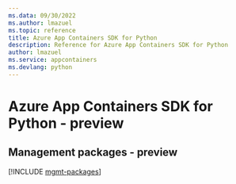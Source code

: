 ```yaml
---
ms.data: 09/30/2022
ms.author: lmazuel
ms.topic: reference
title: Azure App Containers SDK for Python
description: Reference for Azure App Containers SDK for Python
author: lmazuel
ms.service: appcontainers
ms.devlang: python
---
```

# Azure App Containers SDK for Python - preview

## Management packages - preview
[!INCLUDE [mgmt-packages](app-containers-mgmt-index.md)]